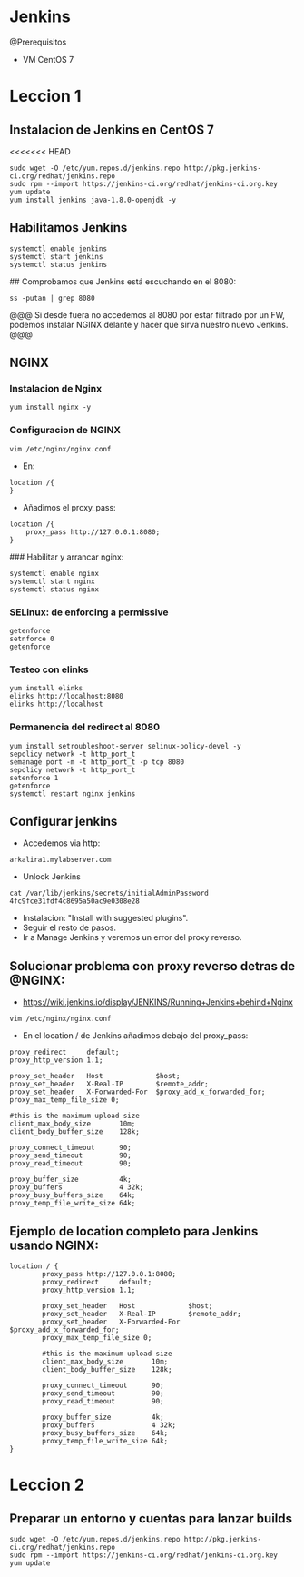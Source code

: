 # Jenkins
@Prerequisitos
- VM CentOS 7

# Leccion 1
## Instalacion de Jenkins en CentOS 7
<<<<<<< HEAD

```
sudo wget -O /etc/yum.repos.d/jenkins.repo http://pkg.jenkins-ci.org/redhat/jenkins.repo
sudo rpm --import https://jenkins-ci.org/redhat/jenkins-ci.org.key
yum update
yum install jenkins java-1.8.0-openjdk -y
```

## Habilitamos Jenkins

```
systemctl enable jenkins
systemctl start jenkins
systemctl status jenkins
```
## Comprobamos que Jenkins está escuchando en el 8080:

```
ss -putan | grep 8080
```
@@@
Si desde fuera no accedemos al 8080 por estar filtrado por un FW, podemos instalar NGINX delante y hacer que sirva nuestro nuevo Jenkins.
@@@

## NGINX
### Instalacion de Nginx

```
yum install nginx -y
```

### Configuracion de NGINX

```
vim /etc/nginx/nginx.conf
```
- En:
```
location /{
}
```
- Añadimos el proxy_pass:
```
location /{
    proxy_pass http://127.0.0.1:8080;
}
```

### Habilitar y arrancar nginx:

```
systemctl enable nginx
systemctl start nginx
systemctl status nginx
```

### SELinux: de enforcing a permissive

```
getenforce
setnforce 0
getenforce
```

### Testeo con elinks

```
yum install elinks
elinks http://localhost:8080
elinks http://localhost
```

### Permanencia del redirect al 8080

```
yum install setroubleshoot-server selinux-policy-devel -y
sepolicy network -t http_port_t
semanage port -m -t http_port_t -p tcp 8080
sepolicy network -t http_port_t
setenforce 1
getenforce
systemctl restart nginx jenkins
```

## Configurar jenkins

- Accedemos via http:

```
arkalira1.mylabserver.com
```

- Unlock Jenkins

```
cat /var/lib/jenkins/secrets/initialAdminPassword
4fc9fce31fdf4c8695a50ac9e0308e28
```

- Instalacion: "Install with suggested plugins".
- Seguir el resto de pasos.
- Ir a Manage Jenkins y veremos un error del proxy reverso.

## Solucionar problema con proxy reverso detras de @NGINX:

- https://wiki.jenkins.io/display/JENKINS/Running+Jenkins+behind+Nginx

```
vim /etc/nginx/nginx.conf
```

- En el location / de Jenkins añadimos debajo del proxy_pass:

```
proxy_redirect     default;
proxy_http_version 1.1;

proxy_set_header   Host             $host;
proxy_set_header   X-Real-IP        $remote_addr;
proxy_set_header   X-Forwarded-For  $proxy_add_x_forwarded_for;
proxy_max_temp_file_size 0;

#this is the maximum upload size
client_max_body_size       10m;
client_body_buffer_size    128k;

proxy_connect_timeout      90;
proxy_send_timeout         90;
proxy_read_timeout         90;

proxy_buffer_size          4k;
proxy_buffers              4 32k;
proxy_busy_buffers_size    64k;
proxy_temp_file_write_size 64k;

```

## Ejemplo de location completo para Jenkins usando NGINX:

```
location / {
        proxy_pass http://127.0.0.1:8080;
        proxy_redirect     default;
        proxy_http_version 1.1;

        proxy_set_header   Host             $host;
        proxy_set_header   X-Real-IP        $remote_addr;
        proxy_set_header   X-Forwarded-For  $proxy_add_x_forwarded_for;
        proxy_max_temp_file_size 0;

        #this is the maximum upload size
        client_max_body_size       10m;
        client_body_buffer_size    128k;

        proxy_connect_timeout      90;
        proxy_send_timeout         90;
        proxy_read_timeout         90;

        proxy_buffer_size          4k;
        proxy_buffers              4 32k;
        proxy_busy_buffers_size    64k;
        proxy_temp_file_write_size 64k;
}
```

# Leccion 2
## Preparar un entorno y cuentas para lanzar builds

```
sudo wget -O /etc/yum.repos.d/jenkins.repo http://pkg.jenkins-ci.org/redhat/jenkins.repo
sudo rpm --import https://jenkins-ci.org/redhat/jenkins-ci.org.key
yum update
```
